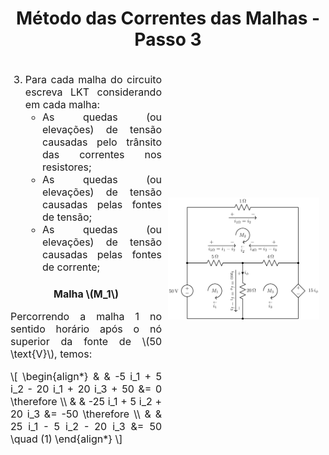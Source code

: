 <style scoped>
    table {
        font-size: 16px;
        margin-left: auto;
        margin-right: auto;
    }
    p, li {
        text-align: justify;
        font-size: 16px;
    }
    figcaption {
        font-size: 12px;
        text-align: center;
    }
    h2 {
        text-align: center;
        font-size: 28px;
    }
    h3 {
        text-align: center;
        font-size: 16px;
    }
    .flex-container {
        display: flex;
        align-items: center;
    }
    .flex-container > div {
        margin-right: 10px;
    }
    .left-element {
        flex: 3;
    }
    .right-element {
        flex: 1;
    }
    .flex-column {
        flex: 1;
    }
</style>

## Método das Correntes das Malhas - Passo 3

<div class="flex-container">
<div class="flex-column">

3. Para cada malha do circuito escreva LKT considerando em cada malha:
    - As quedas (ou elevações) de tensão causadas pelo trânsito das correntes nos resistores;
    - As quedas (ou elevações) de tensão causadas pelas fontes de tensão;
    - As quedas (ou elevações) de tensão causadas pelas fontes de corrente;

### Malha \\(M_1\\)

Percorrendo a malha 1 no sentido horário após o nó superior da fonte de \\(50 \text{V}\\), temos:

\\[
\begin{align\*}
&  & -5 i\_1 + 5 i\_2 - 20 i\_1 + 20 i\_3 + 50 &= 0 \therefore \\\\
&  & -25 i\_1 + 5 i\_2 + 20 i\_3 &= -50 \therefore \\\\
&  & 25 i\_1 - 5 i\_2 - 20 i\_3 &= 50 \quad (1)
\end{align\*}
\\]

</div>
<div class="flex-column">

<!-- _class: transparent -->

![](img/circuit-step-2.png)

</div>
</div>
